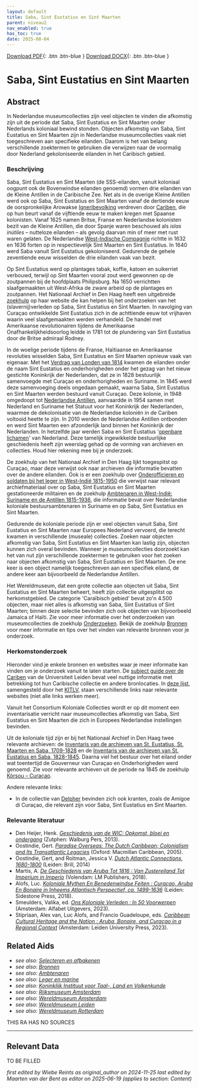 ```yaml
---
layout: default
title: Saba, Sint Eustatius en Sint Maarten
parent: niveau2
nav_enabled: true
has_toc: true
date: 2025-08-04
--- 
```



[Download PDF](https://raw.githubusercontent.com/colonial-heritage/research-guides-dev/refs/heads/main/EXPORTS/PDF/niveau2/Dutch/SabaStEustatiusStMaarten.pdf){: .btn .btn-blue }     [Download DOCX](https://raw.githubusercontent.com/colonial-heritage/research-guides-dev/refs/heads/main/EXPORTS/DOCX/niveau2/Dutch/SabaStEustatiusStMaarten.docx){: .btn .btn-blue }


# Saba, Sint Eustatius en Sint Maarten


## Abstract

In Nederlandse museumcollecties zijn veel objecten te vinden die afkomstig zijn uit de periode dat Saba, Sint Eustatius en Sint Maarten onder Nederlands koloniaal bewind stonden. Objecten afkomstig van Saba, Sint Eustatius en Sint Maarten zijn in Nederlandse museumcollecties vaak niet toegeschreven aan specifieke eilanden. Daarom is het van belang verschillende zoektermen te gebruiken die verwijzen naar de voormalig door Nederland gekoloniseerde eilanden in het Caribisch gebied.

### Beschrijving

Saba, Sint Eustatius en Sint Maarten (de SSS-eilanden, vanuit koloniaal oogpunt ook de Bovenwindse eilanden genoemd) vormen drie eilanden van de Kleine Antillen in de Caribische Zee. Net als in de overige Kleine Antillen werd ook op Saba, Sint Eustatius en Sint Maarten vanaf de dertiende eeuw de oorspronkelijke Arowakse [Igneribevolking]( https://www.wikidata.org/entity/Q735922) verdreven door [Cariben]( https://www.wikidata.org/entity/Q27106), die op hun beurt vanaf de vijftiende eeuw te maken kregen met Spaanse kolonisten. Vanaf 1625 namen Britse, Franse en Nederlandse kolonisten bezit van de Kleine Antillen, die door Spanje waren beschouwd als _islas inútiles_ – nutteloze eilanden – als gevolg daarvan min of meer met rust waren gelaten. De Nederlandse [West-Indische Compagnie](http://www.wikidata.org/entity/Q617066) richtte in 1632 en 1636 forten op in respectievelijk Sint Maarten en Sint Eustatius. In 1640 werd Saba vanuit Sint Eustatius gekoloniseerd. Gedurende de gehele zeventiende eeuw wisselden de drie eilanden vaak van bezit. 

Op Sint Eustatius werd op plantages tabak, koffie, katoen en suikerriet verbouwd, terwijl op Sint Maarten vooral zout werd gewonnen op de zoutpannen bij de hoofdplaats Philipsburg. Na 1650 verrichtten slaafgemaakten uit West-Afrika de zware arbeid op de plantages en zoutpannen. Het Nationaal Archief in Den Haag heeft een uitgebreide [zoekhulp](https://www.nationaalarchief.nl/onderzoeken/zoekhulpen/korsou-curacao-mensen-van-toen) op haar website die kan helpen bij het onderzoeken van het (slavernij)verleden op Saba, Sint Eustatius en Sint Maarten. In navolging van Curaçao ontwikkelde Sint Eustatius zich in de achttiende eeuw tot vrijhaven waarin veel slaafgemaakten werden verhandeld. De handel met Amerikaanse revolutionairen tijdens de Amerikaanse Onafhankelijkheidsoorlog leidde in 1781 tot de plundering van Sint Eustatius door de Britse admiraal Rodney.

In de woelige periode tijdens de Franse, Haïtiaanse en Amerikaanse revoluties wisselden Saba, Sint Eustatius en Sint Maarten opnieuw vaak van eigenaar. Met het [Verdrag van Londen van 1814](http://www.wikidata.org/entity/Q617263) kwamen de eilanden onder de naam Sint Eustatius en onderhorigheden onder het gezag van het nieuw gestichte Koninkrijk der Nederlanden, dat ze in 1828 bestuurlijk samenvoegde met Curaçao en onderhorigheden en Suriname. In 1845 werd deze samenvoeging deels ongedaan gemaakt, waarna Saba, Sint Eustatius en Sint Maarten werden bestuurd vanuit Curaçao. Deze kolonie, in 1948 omgedoopt tot [Nederlandse Antillen](http://www.wikidata.org/entity/Q25227), aanvaardde in 1954 samen met Nederland en Suriname het Statuut voor het Koninkrijk der Nederlanden, waarmee de dekolonisatie van de Nederlandse koloniën in de Cariben voltooid heette te zijn. In 2010 werden de Nederlandse Antillen ontbonden en werd Sint Maarten een afzonderlijk land binnen het Koninkrijk der Nederlanden. In hetzelfde jaar werden Saba en Sint Eustatius '[openbare lichamen](http://www.wikidata.org/entity/Q3648563)' van Nederland. Deze tamelijk ingewikkelde bestuurlijke geschiedenis heeft zijn weerslag gehad op de vorming van archieven en collecties. Houd hier rekening mee bij je onderzoek.

De zoekhulp van het Nationaal Archief in Den Haag lijkt toegespitst op Curaçao, maar deze verwijst ook naar archieven die informatie bevatten over de andere eilanden. Ook is er een zoekhulp over [Onderofficieren en soldaten bij het leger in West-Indië 1815-1950](https://www.nationaalarchief.nl/onderzoeken/zoekhulpen/militairen-onderofficieren-en-soldaten-bij-het-leger-in-west-indie-1815-1950) die verwijst naar relevant archiefmateriaal over op Saba, Sint Eustatius en Sint Maarten gestationeerde militairen en de zoekhulp [Ambtenaren in West-Indië: Suriname en de Antillen 1815-1936](https://www.nationaalarchief.nl/onderzoeken/zoekhulpen/ambtenaren-in-west-indie-suriname-en-de-antillen-1815-1936), die informatie bevat over Nederlandse koloniale bestuursambtenaren in Suriname en op Saba, Sint Eustatius en Sint Maarten.

Gedurende de koloniale periode zijn er veel objecten vanuit Saba, Sint Eustatius en Sint Maarten naar Europees Nederland vervoerd, die terecht kwamen in verschillende (museale) collecties. Zoeken naar objecten afkomstig van Saba, Sint Eustatius en Sint Maarten kan lastig zijn, objecten kunnen zich overal bevinden. Wanneer je museumcollecties doorzoekt kan het van nut zijn verschillende zoektermen te gebruiken voor het zoeken naar objecten afkomstig van Saba, Sint Eustatius en Sint Maarten. De ene keer is een object namelijk toegeschreven aan een specifiek eiland, de andere keer aan bijvoorbeeld de Nederlandse Antillen.

Het Wereldmuseum, dat een grote collectie aan objecten uit Saba, Sint Eustatius en Sint Maarten beheert, heeft zijn collectie uitgesplitst op herkomstgebied. De categorie 'Caraïbisch gebied' bevat zo'n 4.500 objecten, maar niet alles is afkomstig van Saba, Sint Eustatius of Sint Maarten; binnen deze selectie bevinden zich ook objecten van bijvoorbeeld Jamaica of Haïti. Zie voor meer informatie over het onderzoeken van museumcollecties de zoekhulp [Onderzoeken](https://app.colonialcollections.nl/nl/research-aids/https%3A%2F%2Fn2t%252Enet%2Fark%3A%2F27023%2Fd2741eb61e9f4b63fa0d750159b2503d). Bekijk de zoekhulp [Bronnen](https://app.colonialcollections.nl/nl/research-aids/https%3A%2F%2Fn2t%252Enet%2Fark%3A%2F27023%2F5f0031f66044adefab19b67b1344b31d) voor meer informatie en tips over het vinden van relevante bronnen voor je onderzoek.

### Herkomstonderzoek

Hieronder vind je enkele bronnen en websites waar je meer informatie kan vinden om je onderzoek vanuit te laten starten. De [subject guide over de Cariben](https://www.bibliotheek.universiteitleiden.nl/subject-guides/caraiben) van de Universiteit Leiden bevat veel nuttige informatie met betrekking tot hun Caribische collectie en andere bronlocaties. In [deze lijst](https://www.kitlv.nl/wp-content/uploads/2014/08/caribbean_links.pdf), samengesteld door het [KITLV](https://app.colonialcollections.nl/nl/research-aids/https%3A%2F%2Fn2t%252Enet%2Fark%3A%2F27023%2F62191a1bbed9b315db786f2037417b4f), staan verschillende links naar relevante websites (niet alle links werken meer).

Vanuit het Consortium Koloniale Collecties wordt er op dit moment een inventarisatie verricht naar museumcollecties afkomstig van Saba, Sint Eustatius en Sint Maarten die zich in Europees Nederlandse instellingen bevinden.

Uit de koloniale tijd zijn er bij het Nationaal Archief in Den Haag twee relevante archieven: de [Inventaris van de archieven van St. Eustatius, St. Maarten en Saba, 1709-1828](https://www.nationaalarchief.nl/onderzoeken/archief/1.05.13.01/download/pdf) en de [Inventaris van de archieven van St. Eustatius en Saba, 1828-1845](https://www.nationaalarchief.nl/onderzoeken/archief/1.05.13.02/download/pdf). Daarna viel het bestuur over het eiland onder wat toentertijd de Gouverneur van Curaçao en Onderhorigheden werd genoemd. Zie voor relevante archieven uit de periode na 1845 de zoekhulp [Kòrsou – Curaçao](https://www.nationaalarchief.nl/onderzoeken/zoekhulpen/korsou-curacao-mensen-van-toen).

Andere relevante links:
 - In de collectie van [Delpher](https://www.delpher.nl/) bevinden zich ook kranten, zoals de Amigoe di Curaçao, die relevant zijn voor Saba, Sint Eustatius en Sint Maarten.

### Relevante literatuur

- Den Heijer, Henk. _[Geschiedenis van de WIC: Opkomst, bloei en ondergang](https://search.worldcat.org/title/861797634)_ (Zutphen: Walburg Pers, 2013).
- Oostindie, Gert. _[Paradise Overseas: The Dutch Caribbean; Colonialism and Its Transatlantic Legacies](https://search.worldcat.org/title/61483105)_  (Oxford: Macmillan Caribbean, 2005).
- Oostindie, Gert, and Roitman, Jessica V. _[Dutch Atlantic Connections, 1680-1800](https://brill.com/edcollbook-oa/title/25367)_ (Leiden: Brill, 2014)
- Martis, A. _[De Geschiedenis van Aruba Tot 1816 : Van Zustereiland Tot Imperium in Imperio](https://search.worldcat.org/title/1051752557?oclcNum=1051752557)_ (Volendam: LM Publishers, 2018).
- Alofs, Luc. _[Koloniale Mythen En Benedenwindse Feiten : Curaçao, Aruba En Bonaire in Inheems Atlantisch Perspectief, ca. 1499-1636](https://search.worldcat.org/title/1050133765)_ (Leiden: Sidestone Press, 2018).
- Smeulders, Valika, ed. _[Ons Koloniale Verleden : In 50 Voorwerpen](https://search.worldcat.org/title/1452966194)_ (Amsterdam: Alfabet Uitgevers, 2023).
- Stipriaan, Alex van, Luc Alofs, and Francio Guadeloupe, eds. _[Caribbean Cultural Heritage and the Nation : Aruba, Bonaire, and Curaçao in a Regional Context](https://search.worldcat.org/title/1374078195)_ (Amsterdam: Leiden University Press, 2023).


## Related Aids

 - _see also: [Selecteren en afbakenen](niveau1/Dutch/SelectAndDelineate_20240425.yml)_  
 - _see also: [Bronnen](niveau1/Dutch/Sources_20240425.yml)_  
 - _see also: [Ambtenaren](niveau2/Dutch/CivilServants_20240320.yml)_  
 - _see also: [Leger en marine](niveau2/Dutch/MilitaryAndNavy_20240326.yml)_  
 - _see also: [Koninklijk Instituut voor Taal-, Land en Volkenkunde](niveau3/Dutch/KITLV_20240704.yml)_  
 - _see also: [Rijksmuseum Amsterdam](niveau3/Dutch/RijksmuseumAmsterdam_20241006.yml)_  
 - _see also: [Wereldmuseum Amsterdam](niveau3/Dutch/WMAmsterdam_20240711.yml)_  
 - _see also: [Wereldmuseum Leiden](niveau3/Dutch/WMLeiden_20240327.yml)_  
 - _see also: [Wereldmuseum Rotterdam](niveau3/Dutch/WMRotterdam_20240822.yml)_  

THIS RA HAS NO SOURCES

---
## Relevant Data 
TO BE FILLED

_first edited by Wiebe Reints as original_author on 2024-11-25_
_last edited by Maarten van der Bent as editor on 2025-06-19
        (applies to section: Content)_
        